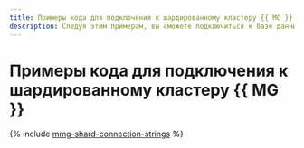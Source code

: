 ```yaml
---
title: Примеры кода для подключения к шардированному кластеру {{ MG }} в {{ mmg-full-name }}
description: Следуя этим примерам, вы сможете подключиться к базе данных в шардированном кластере {{ MG }} из кода вашего приложения.
---
```


# Примеры кода для подключения к шардированному кластеру {{ MG }}

{% include [mmg-shard-connection-strings](../../../_includes/mdb/mmg/shard-conn-strings.md) %}
